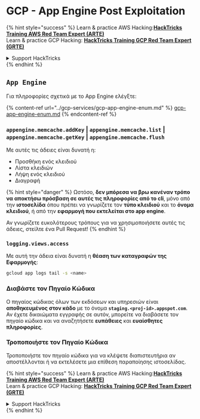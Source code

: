 # GCP - App Engine Post Exploitation

{% hint style="success" %}
Learn & practice AWS Hacking:<img src="../../../.gitbook/assets/image (1) (1) (1) (1).png" alt="" data-size="line">[**HackTricks Training AWS Red Team Expert (ARTE)**](https://training.hacktricks.xyz/courses/arte)<img src="../../../.gitbook/assets/image (1) (1) (1) (1).png" alt="" data-size="line">\
Learn & practice GCP Hacking: <img src="../../../.gitbook/assets/image (2) (1).png" alt="" data-size="line">[**HackTricks Training GCP Red Team Expert (GRTE)**<img src="../../../.gitbook/assets/image (2) (1).png" alt="" data-size="line">](https://training.hacktricks.xyz/courses/grte)

<details>

<summary>Support HackTricks</summary>

* Check the [**subscription plans**](https://github.com/sponsors/carlospolop)!
* **Join the** 💬 [**Discord group**](https://discord.gg/hRep4RUj7f) or the [**telegram group**](https://t.me/peass) or **follow** us on **Twitter** 🐦 [**@hacktricks\_live**](https://twitter.com/hacktricks_live)**.**
* **Share hacking tricks by submitting PRs to the** [**HackTricks**](https://github.com/carlospolop/hacktricks) and [**HackTricks Cloud**](https://github.com/carlospolop/hacktricks-cloud) github repos.

</details>
{% endhint %}

## `App Engine`

Για πληροφορίες σχετικά με το App Engine ελέγξτε:

{% content-ref url="../gcp-services/gcp-app-engine-enum.md" %}
[gcp-app-engine-enum.md](../gcp-services/gcp-app-engine-enum.md)
{% endcontent-ref %}

### `appengine.memcache.addKey` | `appengine.memcache.list` | `appengine.memcache.getKey` | `appengine.memcache.flush`

Με αυτές τις άδειες είναι δυνατή η:

* Προσθήκη ενός κλειδιού
* Λίστα κλειδιών
* Λήψη ενός κλειδιού
* Διαγραφή

{% hint style="danger" %}
Ωστόσο, **δεν μπόρεσα να βρω κανέναν τρόπο να αποκτήσω πρόσβαση σε αυτές τις πληροφορίες από το cli**, μόνο από την **ιστοσελίδα** όπου πρέπει να γνωρίζετε τον **τύπο κλειδιού** και το **όνομα κλειδιού**, ή από την **εφαρμογή που εκτελείται στο app engine**.

Αν γνωρίζετε ευκολότερους τρόπους για να χρησιμοποιήσετε αυτές τις άδειες, στείλτε ένα Pull Request!
{% endhint %}

### `logging.views.access`

Με αυτή την άδεια είναι δυνατή η **θέαση των καταγραφών της Εφαρμογής**:
```bash
gcloud app logs tail -s <name>
```
### Διαβάστε τον Πηγαίο Κώδικα

Ο πηγαίος κώδικας όλων των εκδόσεων και υπηρεσιών είναι **αποθηκευμένος στον κάδο** με το όνομα **`staging.<proj-id>.appspot.com`**. Αν έχετε δικαιώματα εγγραφής σε αυτόν, μπορείτε να διαβάσετε τον πηγαίο κώδικα και να αναζητήσετε **ευπάθειες** και **ευαίσθητες πληροφορίες**.

### Τροποποιήστε τον Πηγαίο Κώδικα

Τροποποιήστε τον πηγαίο κώδικα για να κλέψετε διαπιστευτήρια αν αποστέλλονται ή να εκτελέσετε μια επίθεση παραποίησης ιστοσελίδας.

{% hint style="success" %}
Learn & practice AWS Hacking:<img src="../../../.gitbook/assets/image (1) (1) (1) (1).png" alt="" data-size="line">[**HackTricks Training AWS Red Team Expert (ARTE)**](https://training.hacktricks.xyz/courses/arte)<img src="../../../.gitbook/assets/image (1) (1) (1) (1).png" alt="" data-size="line">\
Learn & practice GCP Hacking: <img src="../../../.gitbook/assets/image (2) (1).png" alt="" data-size="line">[**HackTricks Training GCP Red Team Expert (GRTE)**<img src="../../../.gitbook/assets/image (2) (1).png" alt="" data-size="line">](https://training.hacktricks.xyz/courses/grte)

<details>

<summary>Support HackTricks</summary>

* Check the [**subscription plans**](https://github.com/sponsors/carlospolop)!
* **Join the** 💬 [**Discord group**](https://discord.gg/hRep4RUj7f) or the [**telegram group**](https://t.me/peass) or **follow** us on **Twitter** 🐦 [**@hacktricks\_live**](https://twitter.com/hacktricks_live)**.**
* **Share hacking tricks by submitting PRs to the** [**HackTricks**](https://github.com/carlospolop/hacktricks) and [**HackTricks Cloud**](https://github.com/carlospolop/hacktricks-cloud) github repos.

</details>
{% endhint %}

